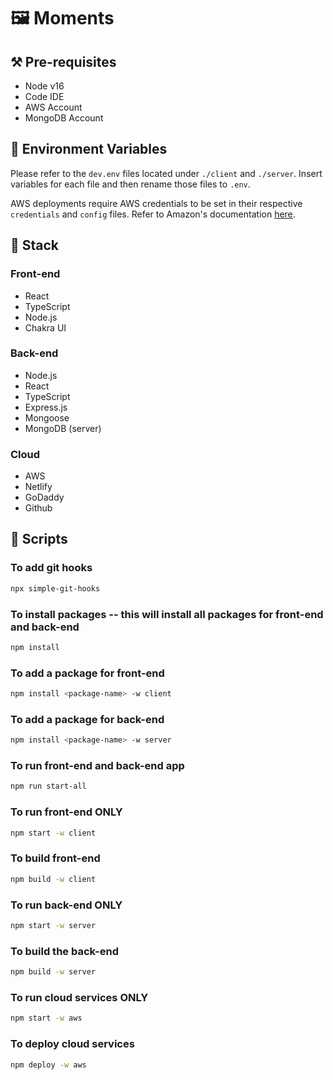 # 🖼️ Moments

## ⚒️ Pre-requisites

- Node v16
- Code IDE
- AWS Account
- MongoDB Account

## 💭 Environment Variables

Please refer to the `dev.env` files located under `./client` and `./server`. Insert variables for each file and then rename those files to `.env`.

AWS deployments require AWS credentials to be set in their respective `credentials` and `config` files. Refer to Amazon's documentation [here](https://docs.aws.amazon.com/cli/latest/userguide/cli-configure-files.html).

## 🎨 Stack

### Front-end

- React
- TypeScript
- Node.js
- Chakra UI

### Back-end

- Node.js
- React
- TypeScript
- Express.js
- Mongoose
- MongoDB (server)

### Cloud

- AWS
- Netlify
- GoDaddy
- Github

## 📄 Scripts

### To add git hooks
```sh
npx simple-git-hooks
```

### To install packages -- this will install all packages for front-end and back-end
```sh
npm install
```

### To add a package for front-end
```sh
npm install <package-name> -w client
```

### To add a package for back-end
```sh
npm install <package-name> -w server
```

### To run front-end and back-end app
```sh
npm run start-all
```

### To run front-end ONLY
```sh
npm start -w client
```

### To build front-end
```sh
npm build -w client
```

### To run back-end ONLY
```sh
npm start -w server
```

### To build the back-end
```sh
npm build -w server
```

### To run cloud services ONLY
```sh
npm start -w aws
```

### To deploy cloud services
```sh
npm deploy -w aws
```
